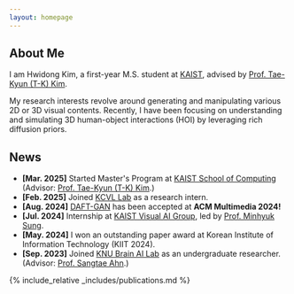 ```yaml
---
layout: homepage
---
```


## About Me

<p>
I am Hwidong Kim, a first-year M.S. student at <a href="https://kaist.ac.kr/kr/">KAIST</a>, advised by <a href="https://sites.google.com/view/tkkim/">Prof. Tae-Kyun (T-K) Kim</a>.
</p>
<p>
My research interests revolve around generating and manipulating various 2D or 3D visual contents. Recently, I have been focusing on understanding and simulating 3D human-object interactions (HOI) by leveraging rich diffusion priors.
</p>

## News


- **[Mar. 2025]** Started Master's Program at <a href="https://cs.kaist.ac.kr/">KAIST School of Computing</a> (Advisor: <a href="https://sites.google.com/view/tkkim/">Prof. Tae-Kyun (T-K) Kim</a>.)
- **[Feb. 2025]** Joined <a href="https://sites.google.com/view/tkkim/">KCVL Lab</a> as a research intern.
- **[Aug. 2024]** <a href="https://dl.acm.org/doi/abs/10.1145/3664647.3681662">DAFT-GAN</a> has been accepted at <b>ACM Multimedia 2024!</b>
- **[Jul. 2024]** Internship at <a href="https://visualai.kaist.ac.kr/">KAIST Visual AI Group</a>, led by <a href="https://mhsung.github.io/">Prof. Minhyuk Sung</a>.
- **[May. 2024]** I won an outstanding paper award at Korean Institute of Information Technology (KIIT 2024).
- **[Sep. 2023]** Joined <a href="https://knu-brainai.github.io/">KNU Brain AI Lab</a> as an undergraduate researcher. (Advisor: <a href="https://scholar.google.co.kr/citations?user=F-LXQwcAAAAJ&hl=ko">Prof. Sangtae Ahn</a>.)

{% include_relative _includes/publications.md %}

